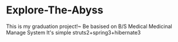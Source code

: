 # Explore-The-Abyss
This is my graduation project!~ Be basised on B/S Medical Medicinal Manage System
It's simple
struts2+spring3+hibernate3
